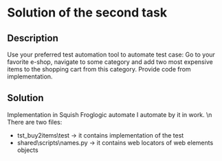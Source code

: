 # Solution of the second task

## Description
Use your preferred test automation tool to automate test case: Go to your favorite e-shop, navigate to some category and add two most expensive items to the shopping cart from this category. Provide code from implementation.

## Solution
Implementation in Squish Froglogic automate I automate by it in work. \n
There are two files:
  * tst_buy2items\test -> it contains implementation of the test
  * shared\scripts\names.py -> it contains web locators of web elements objects
